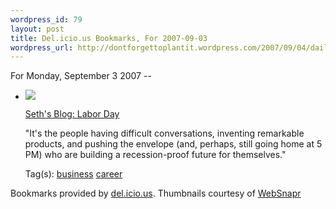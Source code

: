 ```yaml
--- 
wordpress_id: 79
layout: post
title: Del.icio.us Bookmarks, For 2007-09-03
wordpress_url: http://dontforgettoplantit.wordpress.com/2007/09/04/daily-delicious-30/
---
```

<p class="daily-delicious-header">For Monday, September 3 2007 --</p>
<ul class="daily-delicious">
    <li><img src="http://images.websnapr.com/?url=http://sethgodin.typepad.com/seths_blog/2007/09/labor-day.html"> <p><a href="http://sethgodin.typepad.com/seths_blog/2007/09/labor-day.html" title="http://sethgodin.typepad.com/seths_blog/2007/09/labor-day.html">Seth's Blog: Labor Day</a></p>
<p>&quot;It's the people having difficult conversations, inventing remarkable products, and pushing the envelope (and, perhaps, still going home at 5 PM) who are building a recession-proof future for themselves.&quot;</p><div class="daily-delicious-tags">Tag(s): <a href="http://del.icio.us/popular/business">business</a> <a href="http://del.icio.us/popular/career">career</a> </div></li></ul><p class="daily-delicious-footer">Bookmarks provided by <a href="http://del.icio.us/cyu">del.icio.us</a>.  Thumbnails courtesy of <a href="http://websnapr.com">WebSnapr</a>

